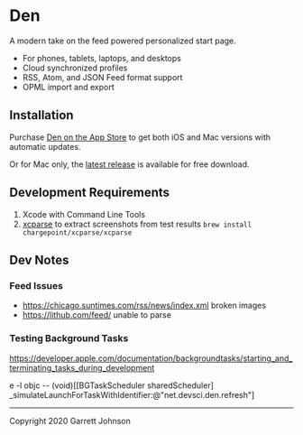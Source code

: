# Den

A modern take on the feed powered personalized start page.

- For phones, tablets, laptops, and desktops
- Cloud synchronized profiles
- RSS, Atom, and JSON Feed format support
- OPML import and export

## Installation

Purchase [Den on the App Store](https://apps.apple.com/us/app/den-for-rss/id1528917651) to get both iOS and Mac versions with automatic updates.

Or for Mac only, the [latest release](https://github.com/garrettrayj/den/releases/latest) is available for free download.

## Development Requirements

1. Xcode with Command Line Tools
2. [xcparse](https://github.com/ChargePoint/xcparse) to extract screenshots from test results `brew install chargepoint/xcparse/xcparse`

## Dev Notes

### Feed Issues

- https://chicago.suntimes.com/rss/news/index.xml broken images
- https://lithub.com/feed/ unable to parse

### Testing Background Tasks

https://developer.apple.com/documentation/backgroundtasks/starting_and_terminating_tasks_during_development

e -l objc -- (void)[[BGTaskScheduler sharedScheduler] _simulateLaunchForTaskWithIdentifier:@"net.devsci.den.refresh"]


---

Copyright 2020 Garrett Johnson
